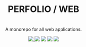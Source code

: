 <div align="center">
    <h1 style="padding-bottom:20px;">
        PERFOLIO / WEB
    </h1>
    <p>
        A monorepo for all web applications.    
    </p>
    <a 
        href="https://github.com/chronark/swapchain/blob/master/LICENSE">
        <img 
            src="https://img.shields.io/badge/license-MIT-blue.svg?style=flat-square">
        </img>
    </a>
    <a href="https://www.codacy.com/gh/perfolio/web?utm_source=github.com&amp;utm_medium=referral&amp;utm_content=perfolio/web&amp;utm_campaign=Badge_Grade"><img src="https://app.codacy.com/project/badge/Grade/1366d5ebb8a144e4a4c4a60e239077f8"/></a>
    <a href="https://www.codacy.com/gh/perfolio/web?utm_source=github.com&amp;utm_medium=referral&amp;utm_content=perfolio/web&amp;utm_campaign=Badge_Coverage"><img src="https://app.codacy.com/project/badge/Coverage/1366d5ebb8a144e4a4c4a60e239077f8"/></a>
<a href="https://app.fossa.com/projects/git%2Bgithub.com%2Fperfolio%2Fweb?ref=badge_shield" alt="FOSSA Status"><img src="https://app.fossa.com/api/projects/git%2Bgithub.com%2Fperfolio%2Fweb.svg?type=shield"/></a>
    <a><img src="https://github.com/perfolio/web/workflows/Testing/badge.svg"/></a>

</div>
